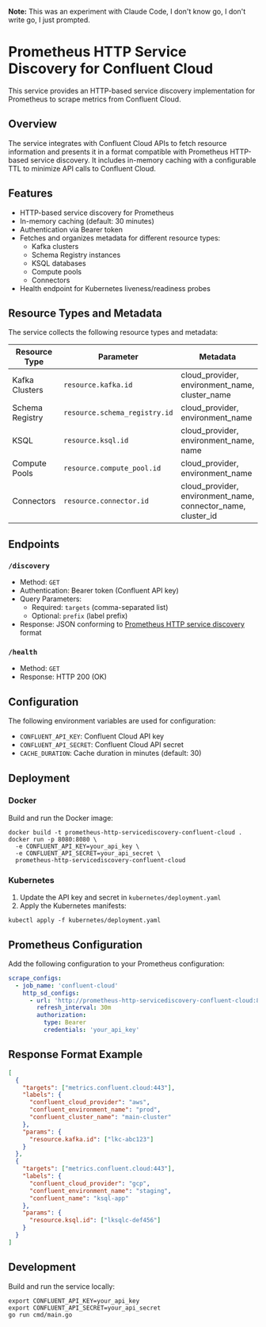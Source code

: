 **Note:** This was an experiment with Claude Code, I don't know go, I don't write go, I just prompted.

# Prometheus HTTP Service Discovery for Confluent Cloud

This service provides an HTTP-based service discovery implementation for Prometheus to scrape metrics from Confluent Cloud.

## Overview

The service integrates with Confluent Cloud APIs to fetch resource information and presents it in a format compatible with Prometheus HTTP-based service discovery. It includes in-memory caching with a configurable TTL to minimize API calls to Confluent Cloud.

## Features

- HTTP-based service discovery for Prometheus
- In-memory caching (default: 30 minutes)
- Authentication via Bearer token
- Fetches and organizes metadata for different resource types:
  - Kafka clusters
  - Schema Registry instances
  - KSQL databases
  - Compute pools
  - Connectors
- Health endpoint for Kubernetes liveness/readiness probes

## Resource Types and Metadata

The service collects the following resource types and metadata:

| Resource Type | Parameter | Metadata |
|---------------|-----------|----------|
| Kafka Clusters | `resource.kafka.id` | cloud_provider, environment_name, cluster_name |
| Schema Registry | `resource.schema_registry.id` | cloud_provider, environment_name |
| KSQL | `resource.ksql.id` | cloud_provider, environment_name, name |
| Compute Pools | `resource.compute_pool.id` | cloud_provider, environment_name |
| Connectors | `resource.connector.id` | cloud_provider, environment_name, connector_name, cluster_id |

## Endpoints

### `/discovery`

- Method: `GET`
- Authentication: Bearer token (Confluent API key)
- Query Parameters:
  - Required: `targets` (comma-separated list)
  - Optional: `prefix` (label prefix)
- Response: JSON conforming to [Prometheus HTTP service discovery](https://prometheus.io/docs/prometheus/latest/configuration/configuration/#http_sd_config) format

### `/health`

- Method: `GET`
- Response: HTTP 200 (OK)

## Configuration

The following environment variables are used for configuration:

- `CONFLUENT_API_KEY`: Confluent Cloud API key
- `CONFLUENT_API_SECRET`: Confluent Cloud API secret
- `CACHE_DURATION`: Cache duration in minutes (default: 30)

## Deployment

### Docker

Build and run the Docker image:

```shell
docker build -t prometheus-http-servicediscovery-confluent-cloud .
docker run -p 8080:8080 \
  -e CONFLUENT_API_KEY=your_api_key \
  -e CONFLUENT_API_SECRET=your_api_secret \
  prometheus-http-servicediscovery-confluent-cloud
```

### Kubernetes

1. Update the API key and secret in `kubernetes/deployment.yaml`
2. Apply the Kubernetes manifests:

```shell
kubectl apply -f kubernetes/deployment.yaml
```

## Prometheus Configuration

Add the following configuration to your Prometheus configuration:

```yaml
scrape_configs:
  - job_name: 'confluent-cloud'
    http_sd_configs:
      - url: 'http://prometheus-http-servicediscovery-confluent-cloud:8080/discovery?targets=metrics.confluent.cloud:443&prefix=confluent_'
        refresh_interval: 30m
        authorization:
          type: Bearer
          credentials: 'your_api_key'
```

## Response Format Example

```json
[
  {
    "targets": ["metrics.confluent.cloud:443"],
    "labels": {
      "confluent_cloud_provider": "aws",
      "confluent_environment_name": "prod",
      "confluent_cluster_name": "main-cluster"
    },
    "params": {
      "resource.kafka.id": ["lkc-abc123"]
    }
  },
  {
    "targets": ["metrics.confluent.cloud:443"],
    "labels": {
      "confluent_cloud_provider": "gcp",
      "confluent_environment_name": "staging",
      "confluent_name": "ksql-app"
    },
    "params": {
      "resource.ksql.id": ["lksqlc-def456"]
    }
  }
]
```

## Development

Build and run the service locally:

```shell
export CONFLUENT_API_KEY=your_api_key
export CONFLUENT_API_SECRET=your_api_secret
go run cmd/main.go
```
